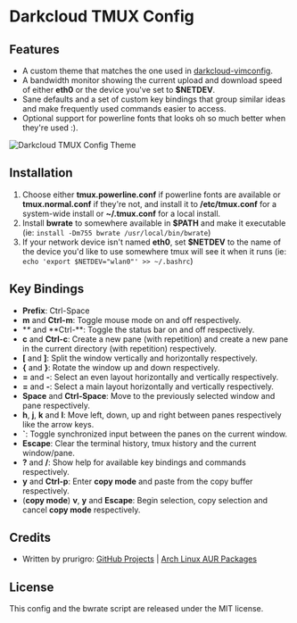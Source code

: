 # Darkcloud TMUX Config

## Features ##

* A custom theme that matches the one used in [darkcloud-vimconfig](https://github.com/prurigro/darkcloud-vimconfig).
* A bandwidth monitor showing the current upload and download speed of either **eth0** or the device you've set to **$NETDEV**.
* Sane defaults and a set of custom key bindings that group similar ideas and make frequently used commands easier to access.
* Optional support for powerline fonts that looks oh so much better when they're used :).

![Darkcloud TMUX Config Theme](http://i.imgur.com/65gEkhB.png)

## Installation ##

1. Choose either **tmux.powerline.conf** if powerline fonts are available or **tmux.normal.conf** if they're not, and install it to __/etc/tmux.conf__ for a system-wide install or __~/.tmux.conf__ for a local install.
2. Install **bwrate** to somewhere available in **$PATH** and make it executable (ie: `install -Dm755 bwrate /usr/local/bin/bwrate`)
3. If your network device isn't named **eth0**, set **$NETDEV** to the name of the device you'd like to use somewhere tmux will see it when it runs (ie: `echo 'export $NETDEV="wlan0"' >> ~/.bashrc`)

## Key Bindings ##

* **Prefix**: Ctrl-Space
* **m** and **Ctrl-m**: Toggle mouse mode on and off respectively.
* **\** and **Ctrl-\**: Toggle the status bar on and off respectively.
* **c** and **Ctrl-c**: Create a new pane (with repetition) and create a new pane in the current directory (with repetition) respectively.
* **[** and **]**: Split the window vertically and horizontally respectively.
* **{** and **}**: Rotate the window up and down respectively.
* **=** and **-**: Select an even layout horizontally and vertically respectively.
* **=** and **-**: Select a main layout horizontally and vertically respectively.
* **Space** and **Ctrl-Space**: Move to the previously selected window and pane respectively.
* **h**, **j**, **k** and **l**: Move left, down, up and right between panes respectively like the arrow keys.
* **`**: Toggle synchronized input between the panes on the current window.
* **Escape**: Clear the terminal history, tmux history and the current window/pane.
* **?** and **/**: Show help for available key bindings and commands respectively.
* **y** and **Ctrl-p**: Enter __copy mode__ and paste from the copy buffer respectively.
* (__copy mode__) **v**, **y** and **Escape**: Begin selection, copy selection and cancel __copy mode__ respectively.

## Credits ##

* Written by prurigro: [GitHub Projects](https://github.com/prurigro) | [Arch Linux AUR Packages](https://aur.archlinux.org/packages/?SeB=m&K=prurigro)

## License ##
This config and the bwrate script are released under the MIT license.
